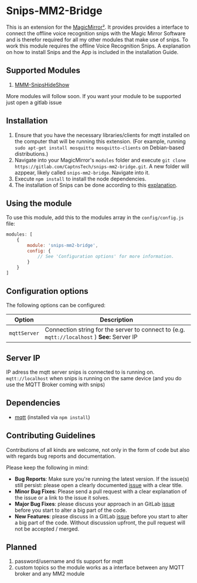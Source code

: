 # Snips-MM2-Bridge
This is an extension for the [MagicMirror²](https://github.com/MichMich/MagicMirror).  It provides provides a interface to connect the offline voice recognition snips with the Magic Mirror Software and is therefor required for all my other modules that make use of snips.
To work this module requires the offline Voice Recognition Snips. A explanation on how to install Snips and the App is included in the installation Guide.

## Supported Modules
1.  [MMM-SnipsHideShow](https://gitlab.com/CaptnsTech/mmm-snipshideshow)

More modules will follow soon. If you want your module to be supported just open a gitlab issue

## Installation
1.  Ensure that you have the necessary libraries/clients for mqtt installed on the computer that will be running this extension.  (For example, running `sudo apt-get install mosquitto mosquitto-clients` on Debian-based distributions.)
2.  Navigate into your MagicMirror's `modules` folder and execute `git clone https://gitlab.com/CaptnsTech/snips-mm2-bridge.git`. A new folder will azppear, likely called `snips-mm2-bridge`.  Navigate into it.
3.  Execute `npm install` to install the node dependencies.
4.  The installation of Snips can be done according to this [explanation](https://snips.gitbook.io/getting-started/installation).

## Using the module
To use this module, add this to the modules array in the `config/config.js` file:
````javascript
modules: [
	{
		module: 'snips-mm2-bridge',
		config: {
			// See 'Configuration options' for more information.
		}
	}
]
````

## Configuration options
The following options can be configured:

| Option       | Description                                                                                  |
|--------------|----------------------------------------------------------------------------------------------|
| `mqttServer` | Connection string for the server to connect to (e.g. `mqtt://localhost` ) **See:** Server IP |

## Server IP
IP adress the mqtt server snips is connected to is running on. `mqtt://localhost` when snips is running on the same device (and you do use the MQTT Broker coming with snips)

## Dependencies
-  [mqtt](https://www.npmjs.com/package/mqtt) (installed via `npm install`)

## Contributing Guidelines
Contributions of all kinds are welcome, not only in the form of code but also with regards bug reports and documentation.

Please keep the following in mind:

-  **Bug Reports**:  Make sure you're running the latest version. If the issue(s) still persist: please open a clearly documented [issue](https://gitlab.com/CaptnsTech/snips-mm2-bridge/issues) with a clear title.
-  **Minor Bug Fixes**: Please send a pull request with a clear explanation of the issue or a link to the issue it solves.
-  **Major Bug Fixes**: please discuss your approach in an GitLab [issue](https://gitlab.com/CaptnsTech/snips-mm2-bridge/issues) before you start to alter a big part of the code.
-  **New Features**: please discuss in a GitLab [issue](https://gitlab.com/CaptnsTech/snips-mm2-bridge/issues) before you start to alter a big part of the code. Without discussion upfront, the pull request will not be accepted / merged.

## Planned
1.  password/username and tls support for mqtt
2.  custom topics so the module works as a interface between any MQTT broker and any MM2 module
